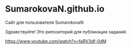 # SumarokovaN.github.io
Сайт для пользователя SumarokovaN

Здравствуйте! Это рипозиторий для  публикации заданий.

https://www.youtube.com/watch?v=faRV3df-0dM
